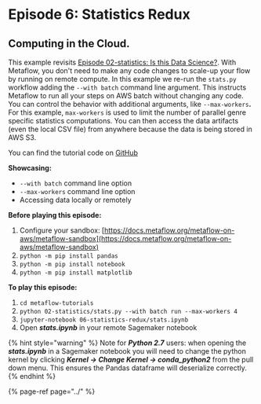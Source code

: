 # Episode 6: Statistics Redux

## Computing in the Cloud.

This example revisits [Episode 02-statistics: Is this Data Science?](../season-1-the-local-experience/episode02.md). With Metaflow, you don't need to make any code changes to scale-up your flow by running on remote compute. In this example we re-run the `stats.py` workflow adding the `--with batch` command line argument. This instructs Metaflow to run all your steps on AWS batch without changing any code. You can control the behavior with additional arguments, like `--max-workers`**.** For this example, `max-workers` is used to limit the number of parallel genre specific statistics computations. You can then access the data artifacts \(even the local CSV file\) from anywhere because the data is being stored in AWS S3.

You can find the tutorial code on [GitHub](https://github.com/Netflix/metaflow/tree/master/metaflow/tutorials/06-statistics-redux)

**Showcasing:**

* `--with batch` command line option
* `--max-workers` command line option
* Accessing data locally or remotely

**Before playing this episode:**

1. Configure your sandbox: [https://docs.metaflow.org/metaflow-on-aws/metaflow-sandbox](https://docs.metaflow.org/metaflow-on-aws/metaflow-sandbox)
2. `python -m pip install pandas`
3. `python -m pip install notebook`
4. `python -m pip install matplotlib`

**To play this episode:**

1. `cd metaflow-tutorials`
2. `python 02-statistics/stats.py --with batch run --max-workers 4`
3. `jupyter-notebook 06-statistics-redux/stats.ipynb`
4. Open _**stats.ipynb**_ in your remote Sagemaker notebook

{% hint style="warning" %}
Note for _**Python 2.7**_ users: when opening the _**stats.ipynb**_ in a Sagemaker notebook you will need to change the python kernel by clicking _**Kernel -&gt; Change Kernel -&gt; conda\_python2**_ from the pull down menu. This ensures the Pandas dataframe will deserialize correctly. 
{% endhint %}

{% page-ref page="../" %}

